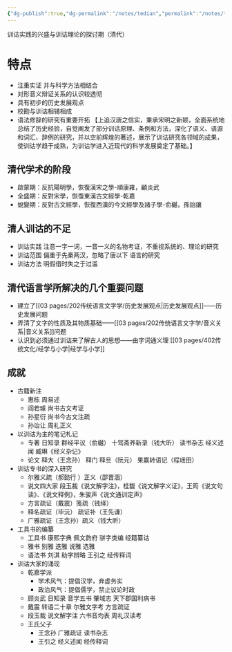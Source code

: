 ```yaml
---
{"dg-publish":true,"dg-permalink":"/notes/tedian","permalink":"/notes/tedian/","tags":["语言学"],"created":"2024-11-30T21:02:45.654+08:00","updated":"2025-03-02T20:11:00.736+08:00"}
---
```


训诂实践的兴盛与训诂理论的探讨期（清代）
# 特点
- 注重实证 并与科学方法相结合
- 对形音义辩证关系的认识较透彻
- 具有初步的历史发展观点
- 校勘与训诂相辅相成
- 语法修辞的研究有重要开拓
  【上追汉唐之信实，秉承宋明之新颖，全面系统地总结了历史经验，自觉阐发了部分训诂原理、条例和方法，深化了语义、语源和词汇、辞例的研究，并以空前辉煌的著述，展示了训诂研究各领域的成果，使训诂学趋于成熟，为训诂学进入近现代的科学发展奠定了基础。】
## 清代学术的阶段
- 啟蒙期：反抗陽明學，恢復漢宋之學-順康雍，顧炎武
- 全盛期：反對宋學，恢復東漢古文經學-乾嘉
- 蛻變期：反對古文經學，恢復西漢的今文經學及諸子學-俞樾，孫詒讓
## 清人训诂的不足
- 训诂实践 注意一字一词，一音一义的名物考证，不重视系统的、理论的研究
- 训诂范围 偏重于先秦两汉，忽略了唐以下 语言的研究
- 训诂方法 明假借时失之于过滥
## 清代语言学所解决的几个重要问题
- 建立了[[03 pages/202传统语言文字学/历史发展观点\|历史发展观点]]——历史发展问题​
- 弄清了文字的性质及其物质基础​——[[03 pages/202传统语言文字学/音义关系\|音义关系]]问题
- 认识到必须通过训诂来了解古人的思想​——由字词通义理 [[03 pages/402传统文化/经学与小学\|经学与小学]]
## 成就
- 古籍新注
	- 惠栋 周易述
	- 阎若璩 尚书古文考证
	- 孙星衍 尚书今古文注疏
	- 孙诒让 周礼正义
- 以训诂为主的笔记札记
	- 专著 日知录 群经平议（俞樾） 十驾斋养新录（钱大昕） 读书杂志 经义述闻 臧琳《经义杂记》
	- 论文 释大（王念孙） 释门 释旦（阮元） 果赢转语记（程瑶田）
- 训诂专书的深入研究
	- 尔雅义疏（郝懿行 ）正义（邵晋涵）
	- 说文四大家 段玉裁《说文解字注》，桂馥《说文解字义证》，王筠《说文句读》、《说文释例》，朱骏声《说文通训定声》
	- 方言疏证（戴震）笺疏（钱绎）
	- 释名疏证（毕沅） 疏证补（王先谦）
	- 广雅疏证（王念孙）疏义（钱大昕）
- 工具书的编纂
	- 工具书 康熙字典 佩文韵府 骈字类编 经籍纂诂
	- 雅书 别雅 迭雅 说雅 选雅
	- 语法书 刘淇 助字辨略 王引之 经传释词
- 训诂大家的涌现
	- 乾嘉学派
		- 学术风气：提倡汉学，弃虚务实
		- 政治风气：提倡儒学，禁止议论时政
	- 顾炎武 日知录 音学五书 肇域志 天下郡国利病书
	- 戴震 转语二十章 尔雅文字考 方言疏证
	- 段玉裁 说文解字注 六书音均表 周礼汉读考
	- 王氏父子
		- 王念孙 广雅疏证 读书杂志
		- 王引之 经义述闻 经传释词